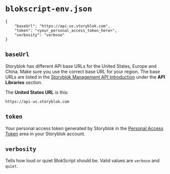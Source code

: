 # `blokscript-env.json`

	{
		"baseUrl": "https://api-us.storyblok.com",
		"token": "<your_personal_access_token_here>",
		"verbosity": "verbose"
	}

## `baseUrl`

Storyblok has different API base URLs for the United States, Europe and China.  Make sure you use the correct base URL for your region.  The base URLs are listed in the [Storyblok Management API Introduction](https://www.storyblok.com/docs/api/management/getting-started/introduction) under the **API Libraries** section.


The **United States URL** is this:

`https://api-us.storyblok.com`

## `token`

Your personal access token generated by Storyblok in the [Personal Access Token](https://app.storyblok.com/#/me/account?tab=token) area in your Storyblok account.

## `verbosity`

Tells how loud or quiet BlokScript should be.  Valid values are `verbose` and `quiet`.

